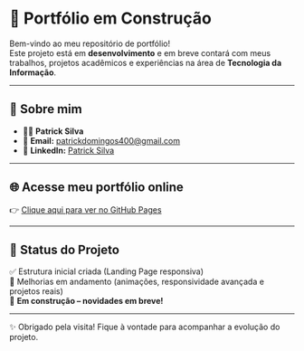 # 🚀 Portfólio em Construção

Bem-vindo ao meu repositório de portfólio!  
Este projeto está em **desenvolvimento** e em breve contará com meus trabalhos, projetos acadêmicos e experiências na área de **Tecnologia da Informação**.  

---

## 📌 Sobre mim
- 👨‍💻 **Patrick Silva**  
- 📧 **Email:** [patrickdomingos400@gmail.com](mailto:patrickdomingos400@gmail.com)  
- 🔗 **LinkedIn:** [Patrick Silva](https://www.linkedin.com/in/patrick-silva-49683a27b)  

---

## 🌐 Acesse meu portfólio online
👉 [Clique aqui para ver no GitHub Pages](https://patrick200028.github.io/portfolio/)  

---


## 📅 Status do Projeto
✅ Estrutura inicial criada (Landing Page responsiva)  
🔄 Melhorias em andamento (animações, responsividade avançada e projetos reais)  
🚧 **Em construção – novidades em breve!**

---

✨ Obrigado pela visita! Fique à vontade para acompanhar a evolução do projeto.  
